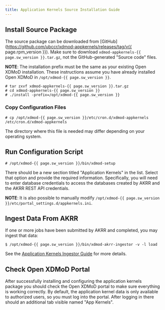 ```yaml
---
title: Application Kernels Source Installation Guide
---
```


Install Source Package
----------------------

The source package can be downloaded from
[GitHub](https://github.com/ubccr/xdmod-appkernels/releases/tag/v{{ page.rpm_version }}).
Make sure to download `xdmod-appkernels-{{ page.sw_version }}.tar.gz`, not the
GitHub-generated "Source code" files.

**NOTE**: The installation prefix must be the same as your existing Open
XDMoD installation. These instructions assume you have already installed
Open XDMoD in `/opt/xdmod-{{ page.sw_version }}`.

    # tar zxvf xdmod-appkernels-{{ page.sw_version }}.tar.gz
    # cd xdmod-appkernels-{{ page.sw_version }}
    # ./install -prefix=/opt/xdmod-{{ page.sw_version }}

### Copy Configuration Files

    # cp /opt/xdmod-{{ page.sw_version }}/etc/cron.d/xdmod-appkernels /etc/cron.d/xdmod-appkernels

The directory where this file is needed may differ depending on your
operating system.

Run Configuration Script
------------------------

    # /opt/xdmod-{{ page.sw_version }}/bin/xdmod-setup

There should be a new section titled "Application Kernels" in the list.
Select that option and provide the required information.  Specifically,
you will need to enter database credentials to access the databases
created by AKRR and the AKRR REST API credentials.

**NOTE**: It is also possible to manually modify
`/opt/xdmod-{{ page.sw_version }}/etc/portal_settings.d/appkernels.ini`.

Ingest Data From AKRR
---------------------

If one or more jobs have been submitted by AKRR and completed, you may
ingest that data:

    $ /opt/xdmod-{{ page.sw_version }}/bin/xdmod-akrr-ingestor -v -l load

See the [Application Kernels Ingestor Guide](ak-ingestor.html) for more
details.

Check Open XDMoD Portal
-----------------------

After successfully installing and configuring the application kernels
package you should check the Open XDMoD portal to make sure everything
is working correctly.  By default, the application kernel data is only
available to authorized users, so you must log into the portal.  After
logging in there should an additional tab visible named "App Kernels".
